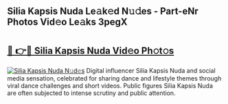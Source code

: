 ## Silia Kapsis Nuda Le𝚊k𝚎d N𝚞𝚍es - Part-eNr Photos Vid𝚎o Le𝚊ks 3pegX

# <h2><a href="http://fbd961.evod.top/?m=Silia+Kapsis+Nuda">🔗 👉🔴 Silia Kapsis Nuda Vid𝚎o Ph𝚘t𝚘s</a></h2>

[![Silia Kapsis Nuda N𝚞d𝚎s](https://i.imgur.com/8V9OHl7.gif)](http://fbd961.evod.top/?m=Silia+Kapsis+Nuda)
Digital influencer Silia Kapsis Nuda and social media sensation, celebrated for sharing dance and lifestyle themes through viral dance challenges and short videos. Public figures Silia Kapsis Nuda are often subjected to intense scrutiny and public attention. 
